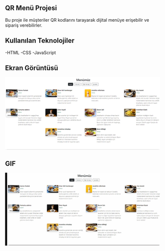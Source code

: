 ## QR Menü Projesi

Bu proje ile müşteriler QR kodlarını tarayarak dijital menüye erişebilir ve sipariş verebilirler.

## Kullanılan Teknolojiler

-HTML
-CSS
-JavaScript


## Ekran Görüntüsü

![](/Ekran%20görüntüsü%20MENU.png)


## GIF

![](/QR%20MENU.gif)
